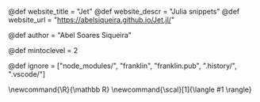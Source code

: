 <!--
Add here global page variables to use throughout your
website.
The website_* must be defined for the RSS to work
-->
@def website_title = "Jet"
@def website_descr = "Julia snippets"
@def website_url   = "https://abelsiqueira.github.io/Jet.jl/"

@def author = "Abel Soares Siqueira"

@def mintoclevel = 2

<!--
Add here files or directories that should be ignored by Franklin, otherwise
these files might be copied and, if markdown, processed by Franklin which
you might not want. Indicate directories by ending the name with a `/`.
-->
@def ignore = ["node_modules/", "franklin", "franklin.pub", ".history/", ".vscode/"]

<!--
Add here global latex commands to use throughout your
pages. It can be math commands but does not need to be.
For instance:
* \newcommand{\phrase}{This is a long phrase to copy.}
-->
\newcommand{\R}{\mathbb R}
\newcommand{\scal}[1]{\langle #1 \rangle}
